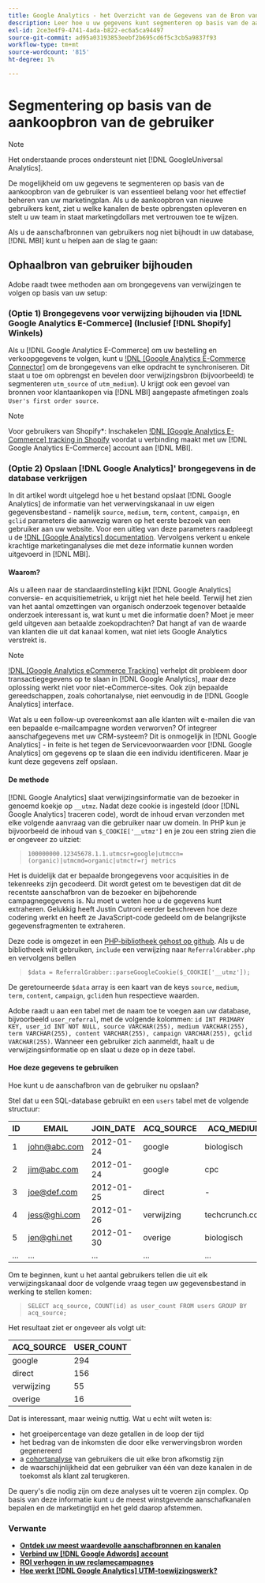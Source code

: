 ```yaml
---
title: Google Analytics - het Overzicht van de Gegevens van de Bron van de Aankoop van de Gebruiker van het spoor
description: Leer hoe u uw gegevens kunt segmenteren op basis van de aankoopbron van de gebruiker.
exl-id: 2ce3e4f9-4741-4ada-b822-ec6a5ca94497
source-git-commit: ad95a03193853eebf2b695cd6f5c3cb5a9837f93
workflow-type: tm+mt
source-wordcount: '815'
ht-degree: 1%

---
```


# Segmentering op basis van de aankoopbron van de gebruiker

>[!NOTE]
>
>Het onderstaande proces ondersteunt niet [!DNL GoogleUniversal Analytics].

De mogelijkheid om uw gegevens te segmenteren op basis van de aankoopbron van de gebruiker is van essentieel belang voor het effectief beheren van uw marketingplan. Als u de aankoopbron van nieuwe gebruikers kent, ziet u welke kanalen de beste opbrengsten opleveren en stelt u uw team in staat marketingdollars met vertrouwen toe te wijzen.

Als u de aanschafbronnen van gebruikers nog niet bijhoudt in uw database, [!DNL MBI] kunt u helpen aan de slag te gaan:

## Ophaalbron van gebruiker bijhouden

Adobe raadt twee methoden aan om brongegevens van verwijzingen te volgen op basis van uw setup:

### (Optie 1) Brongegevens voor verwijzing bijhouden via [!DNL Google Analytics E-Commerce] (Inclusief [!DNL Shopify] Winkels)

Als u [!DNL Google Analytics E-Commerce] om uw bestelling en verkoopgegevens te volgen, kunt u [!DNL [Google Analytics E-Commerce Connector]](../importing-data/integrations/google-ecommerce.md) om de brongegevens van elke opdracht te synchroniseren. Dit staat u toe om opbrengst en bevelen door verwijzingsbron (bijvoorbeeld) te segmenteren `utm_source` of `utm_medium`). U krijgt ook een gevoel van bronnen voor klantaankopen via [!DNL MBI] aangepaste afmetingen zoals `User's first order source`.

>[!NOTE]
>
>Voor gebruikers van Shopify*: Inschakelen [!DNL [Google Analytics E-Commerce] tracking in Shopify](https://help.shopify.com/en/manual/reports-and-analytics/google-analytics#ecommerce-tracking) voordat u verbinding maakt met uw [!DNL Google Analytics E-Commerce] account aan [!DNL MBI].

### (Optie 2) Opslaan [!DNL Google Analytics]&#39; brongegevens in de database verkrijgen

In dit artikel wordt uitgelegd hoe u het bestand opslaat [!DNL Google Analytics] de informatie van het verwervingskanaal in uw eigen gegevensbestand - namelijk `source`, `medium`, `term`, `content`, `campaign`, en `gclid` parameters die aanwezig waren op het eerste bezoek van een gebruiker aan uw website. Voor een uitleg van deze parameters raadpleegt u de [!DNL [Google Analytics] documentation](https://support.google.com/analytics/answer/1191184?hl=en#zippy=%2Cin-this-article). Vervolgens verkent u enkele krachtige marketinganalyses die met deze informatie kunnen worden uitgevoerd in [!DNL MBI].

#### Waarom?

Als u alleen naar de standaardinstelling kijkt [!DNL Google Analytics] conversie- en acquisitiemetriek, u krijgt niet het hele beeld. Terwijl het zien van het aantal omzettingen van organisch onderzoek tegenover betaalde onderzoek interessant is, wat kunt u met die informatie doen? Moet je meer geld uitgeven aan betaalde zoekopdrachten? Dat hangt af van de waarde van klanten die uit dat kanaal komen, wat niet iets Google Analytics verstrekt is.

>[!NOTE]
>
>[!DNL [Google Analytics eCommerce Tracking]](https://developers.google.com/analytics/devguides/collection/gajs/gaTrackingEcommerce) verhelpt dit probleem door transactiegegevens op te slaan in [!DNL Google Analytics], maar deze oplossing werkt niet voor niet-eCommerce-sites. Ook zijn bepaalde gereedschappen, zoals cohortanalyse, niet eenvoudig in de [!DNL Google Analytics] interface.

Wat als u een follow-up overeenkomst aan alle klanten wilt e-mailen die van een bepaalde e-mailcampagne worden verworven? Of integreer aanschafgegevens met uw CRM-systeem? Dit is onmogelijk in [!DNL Google Analytics] - in feite is het tegen de Servicevoorwaarden voor [!DNL Google Analytics] om gegevens op te slaan die een individu identificeren. Maar je kunt deze gegevens zelf opslaan.

#### De methode

[!DNL Google Analytics] slaat verwijzingsinformatie van de bezoeker in genoemd koekje op `__utmz`. Nadat deze cookie is ingesteld (door [!DNL Google Analytics] traceren code), wordt de inhoud ervan verzonden met elke volgende aanvraag van die gebruiker naar uw domein. In PHP kun je bijvoorbeeld de inhoud van `$_COOKIE['__utmz']` en je zou een string zien die er ongeveer zo uitziet:

> `100000000.12345678.1.1.utmcsr=google|utmccn=(organic)|utmcmd=organic|utmctr=rj metrics`

Het is duidelijk dat er bepaalde brongegevens voor acquisities in de tekenreeks zijn gecodeerd. Dit wordt getest om te bevestigen dat dit de recentste aanschafbron van de bezoeker en bijbehorende campagnegegevens is. Nu moet u weten hoe u de gegevens kunt extraheren. Gelukkig heeft Justin Cutroni eerder beschreven hoe deze codering werkt en heeft ze JavaScript-code gedeeld om de belangrijkste gegevensfragmenten te extraheren.

Deze code is omgezet in een [PHP-bibliotheek gehost op github](https://github.com/RJMetrics/referral-grabber-php). Als u de bibliotheek wilt gebruiken, `include` een verwijzing naar `ReferralGrabber.php` en vervolgens bellen

> `$data = ReferralGrabber::parseGoogleCookie($_COOKIE['__utmz']);`

De geretourneerde `$data` array is een kaart van de keys `source`, `medium`, `term`, `content`, `campaign`, `gclid`en hun respectieve waarden.

Adobe raadt u aan een tabel met de naam toe te voegen aan uw database, bijvoorbeeld `user_referral`, met de volgende kolommen: `id INT PRIMARY KEY, user_id INT NOT NULL, source VARCHAR(255), medium VARCHAR(255), term VARCHAR(255), content VARCHAR(255), campaign VARCHAR(255), gclid VARCHAR(255)`. Wanneer een gebruiker zich aanmeldt, haalt u de verwijzingsinformatie op en slaat u deze op in deze tabel.

#### Hoe deze gegevens te gebruiken

Hoe kunt u de aanschafbron van de gebruiker nu opslaan?

Stel dat u een SQL-database gebruikt en een `users` tabel met de volgende structuur:

| ID | EMAIL | JOIN_DATE | ACQ_SOURCE | ACQ_MEDIUM |
|--- |--- |--- |--- |--- |
| 1 | john@abc.com | 2012-01-24 | google | biologisch |
| 2 | jim@abc.com | 2012-01-24 | google | cpc |
| 3 | joe@def.com | 2012-01-25 | direct | - |
| 4 | jess@ghi.com | 2012-01-26 | verwijzing | techcrunch.com |
| 5 | jen@ghi.net | 2012-01-30 | overige | biologisch |
| ... | ... | ... | ... | ... |

Om te beginnen, kunt u het aantal gebruikers tellen die uit elk verwijzingskanaal door de volgende vraag tegen uw gegevensbestand in werking te stellen komen:

> `SELECT acq_source, COUNT(id) as user_count FROM users GROUP BY acq_source;`

Het resultaat ziet er ongeveer als volgt uit:

| ACQ_SOURCE | USER_COUNT |
|--- |--- |
| google | 294 |
| direct | 156 |
| verwijzing | 55 |
| overige | 16 |

Dat is interessant, maar weinig nuttig. Wat u echt wilt weten is:

* het groeipercentage van deze getallen in de loop der tijd
* het bedrag van de inkomsten die door elke verwervingsbron worden gegenereerd
* a [cohortanalyse](https://en.wikipedia.org/wiki/Cohort_analysis) van gebruikers die uit elke bron afkomstig zijn
* de waarschijnlijkheid dat een gebruiker van één van deze kanalen in de toekomst als klant zal terugkeren.

De query&#39;s die nodig zijn om deze analyses uit te voeren zijn complex. Op basis van deze informatie kunt u de meest winstgevende aanschafkanalen bepalen en de marketingtijd en het geld daarop afstemmen.

### Verwante

* **[Ontdek uw meest waardevolle aanschafbronnen en kanalen](../analysis/most-value-source-channel.md)**
* **[Verbind uw [!DNL Google Adwords] account](../importing-data/integrations/google-adwords.md)**
* **[ROI verhogen in uw reclamecampagnes](../analysis/roi-ad-camp.md)**
* **[Hoe werkt [!DNL Google Analytics] UTM-toewijzingswerk?](../analysis/utm-attributes.md)**
